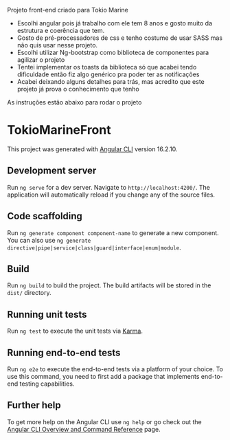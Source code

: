 Projeto front-end criado para Tokio Marine

- Escolhi angular pois já trabalho com ele tem 8 anos e gosto muito da estrutura e coerência que tem.
- Gosto de pré-processadores de css e tenho costume de usar SASS mas não quis usar nesse projeto.
- Escolhi utilizar Ng-bootstrap como biblioteca de componentes para agilizar o projeto
- Tentei implementar os toasts da biblioteca só que acabei tendo dificuldade então fiz algo genérico pra poder ter as notificações
- Acabei deixando alguns detalhes para trás, mas acredito que este projeto já prova o conhecimento que tenho


As instruções estão abaixo para rodar o projeto


# TokioMarineFront

This project was generated with [Angular CLI](https://github.com/angular/angular-cli) version 16.2.10.

## Development server

Run `ng serve` for a dev server. Navigate to `http://localhost:4200/`. The application will automatically reload if you change any of the source files.

## Code scaffolding

Run `ng generate component component-name` to generate a new component. You can also use `ng generate directive|pipe|service|class|guard|interface|enum|module`.

## Build

Run `ng build` to build the project. The build artifacts will be stored in the `dist/` directory.

## Running unit tests

Run `ng test` to execute the unit tests via [Karma](https://karma-runner.github.io).

## Running end-to-end tests

Run `ng e2e` to execute the end-to-end tests via a platform of your choice. To use this command, you need to first add a package that implements end-to-end testing capabilities.

## Further help

To get more help on the Angular CLI use `ng help` or go check out the [Angular CLI Overview and Command Reference](https://angular.io/cli) page.
